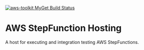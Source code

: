 [![aws-toolkit MyGet Build Status](https://www.myget.org/BuildSource/Badge/aws-toolkit?identifier=69223424-d968-47c4-bafd-eccbf9e143e4)](https://www.myget.org/)
# AWS StepFunction Hosting

A host for executing and integration testing AWS StepFunctions.